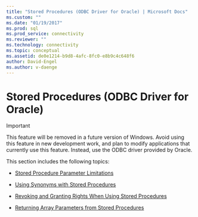 ```yaml
---
title: "Stored Procedures (ODBC Driver for Oracle) | Microsoft Docs"
ms.custom: ""
ms.date: "01/19/2017"
ms.prod: sql
ms.prod_service: connectivity
ms.reviewer: ""
ms.technology: connectivity
ms.topic: conceptual
ms.assetid: de0e1214-b9d8-4afc-8fc0-e8b9c4c648f6
author: David-Engel
ms.author: v-daenge
---
```

# Stored Procedures (ODBC Driver for Oracle)
> [!IMPORTANT]  
>  This feature will be removed in a future version of Windows. Avoid using this feature in new development work, and plan to modify applications that currently use this feature. Instead, use the ODBC driver provided by Oracle.  
  
 This section includes the following topics:  
  
-   [Stored Procedure Parameter Limitations](../../odbc/microsoft/stored-procedure-parameter-limitations.md)  
  
-   [Using Synonyms with Stored Procedures](../../odbc/microsoft/using-synonyms-with-stored-procedures.md)  
  
-   [Revoking and Granting Rights When Using Stored Procedures](../../odbc/microsoft/revoking-and-granting-rights-when-using-stored-procedures.md)  
  
-   [Returning Array Parameters from Stored Procedures](../../odbc/microsoft/returning-array-parameters-from-stored-procedures.md)
